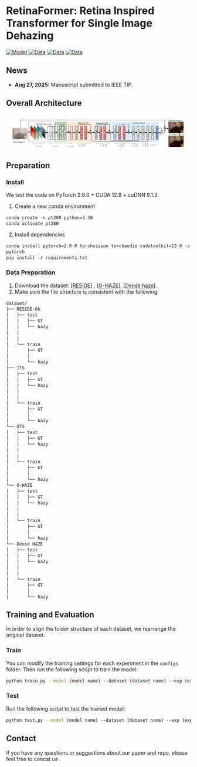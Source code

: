 # RetinaFormer: Retina Inspired Transformer for Single Image Dehazing

[![Model](https://img.shields.io/badge/Model-BaiduPan-brightgreen)](https://pan.baidu.com/s/13mViKT6i5g0ldT69CKyofA?pwd=5ej3)
[![Data](https://img.shields.io/badge/Data-RESIDE-brightgreen)](https://sites.google.com/view/reside-dehaze-datasets/reside-v0)
[![Data](https://img.shields.io/badge/Data-O--HAZE-brightgreen)](https://data.vision.ee.ethz.ch/cvl/ntire18//o-haze/)
[![Data](https://img.shields.io/badge/Data-DenseHaze-brightgreen)](https://data.vision.ee.ethz.ch/cvl/ntire19//dense-haze/)



## News

- **Aug 27, 2025:** Manuscript submitted to IEEE TIP.

## Overall Architecture
![RetinaFormer](demo.jpg)

## Preparation

### Install

We test the code on PyTorch 2.8.0 + CUDA 12.8 + cuDNN 9.1.2.

1. Create a new conda environment
```
conda create -n pt280 python=3.10
conda activate pt280
```

2. Install dependencies
```
conda install pytorch=2.8.0 torchvision torchaudio cudatoolkit=12.8 -c pytorch
pip install -r requirements.txt
```

### Data Preparation

1. Download the dataset: [[RESIDE](https://sites.google.com/view/reside-dehaze-datasets/reside-v0)] ,  [[O-HAZE](https://data.vision.ee.ethz.ch/cvl/ntire18//o-haze/)], [[Dense haze](https://data.vision.ee.ethz.ch/cvl/ntire19//dense-haze/)].
2. Make sure the file structure is consistent with the following:

```
dataset/
├── RESIDE-6k
│   ├── test
│   |   ├── GT  
│   |   └── hazy
│   |       
│   |      
│   └── train
│       ├── GT
│       │  
│       └── hazy
├── ITS
│   ├── test
│   |   ├── GT  
│   |   └── hazy
│   |       
│   |      
│   └── train
│       ├── GT
│       │  
│       └── hazy
└── OTS
│   ├── test
│   |   ├── GT  
│   |   └── hazy
│   |       
│   |      
│   └── train
│       ├── GT
│       │  
│       └── hazy
└── O-HAZE
│   ├── test
│   |   ├── GT  
│   |   └── hazy
│   |       
│   |      
│   └── train
│       ├── GT
│       │  
│       └── hazy
└── Dense HAZE
│   ├── test
│   |   ├── GT  
│   |   └── hazy
│   |       
│   |      
│   └── train
│       ├── GT
│       │  
│       └── hazy
```

## Training and Evaluation

In order to align the folder structure of each dataset, we rearrange the original dataset.

### Train

You can modify the training settings for each experiment in the `configs` folder.
Then run the following script to train the model:

```sh
python train.py --model (model name) --dataset (dataset name) --exp (exp name)
```


### Test

Run the following script to test the trained model:

```sh
python test.py --model (model name) --dataset (dataset name) --exp (exp name)
```


## Contact
If you have any questions or suggestions about our paper and repo, please feel free to concat us .
